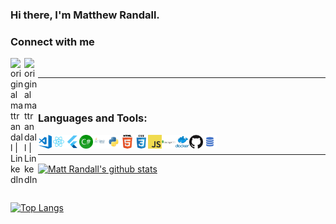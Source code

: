 ### Hi there, I'm Matthew Randall.

### Connect with me
[<img align="left" alt="originalmattrandall | LinkedIn" width="22px" src="https://cdn.jsdelivr.net/npm/simple-icons@v3/icons/linkedin.svg"/>][linkedin]
[<img align="left" alt="originalmattrandall | LinkedIn" width="22px" src="https://cdn.jsdelivr.net/npm/simple-icons@v3/icons/instagram.svg"/>][instagram]

<br />

---

<br />

### Languages and Tools:
<img align="left" alt="originalmattrandall | VSCode" width="22px" src="https://raw.githubusercontent.com/github/explore/80688e429a7d4ef2fca1e82350fe8e3517d3494d/topics/visual-studio-code/visual-studio-code.png" />
<img align="left" alt="originalmattrandall | REACT" width="22px" src="https://raw.githubusercontent.com/github/explore/80688e429a7d4ef2fca1e82350fe8e3517d3494d/topics/react/react.png" />
<img align="left" alt="originalmattrandall | Flutter" width="22px" src="https://raw.githubusercontent.com/github/explore/80688e429a7d4ef2fca1e82350fe8e3517d3494d/topics/flutter/flutter.png" />
<img align="left" alt="originalmattrandall | C Sharp" width="22px" src="https://raw.githubusercontent.com/github/explore/80688e429a7d4ef2fca1e82350fe8e3517d3494d/topics/csharp/csharp.png" />
<img align="left" alt="originalmattrandall | Java" width="22px" src="https://raw.githubusercontent.com/github/explore/80688e429a7d4ef2fca1e82350fe8e3517d3494d/topics/java/java.png" />
<img align="left" alt="originalmattrandall | C Sharp" width="22px" src="https://raw.githubusercontent.com/github/explore/80688e429a7d4ef2fca1e82350fe8e3517d3494d/topics/python/python.png" />
<img align="left" alt="originalmattrandall | HTML5" width="22px" src="https://raw.githubusercontent.com/github/explore/80688e429a7d4ef2fca1e82350fe8e3517d3494d/topics/html/html.png" />
<img align="left" alt="originalmattrandall | CSS" width="22px" src="https://raw.githubusercontent.com/github/explore/80688e429a7d4ef2fca1e82350fe8e3517d3494d/topics/css/css.png" />
<img align="left" alt="originalmattrandall | JAVASCRIPT" width="22px" src="https://raw.githubusercontent.com/github/explore/80688e429a7d4ef2fca1e82350fe8e3517d3494d/topics/javascript/javascript.png" />
<img align="left" alt="originalmattrandall | MONGODB" width="22px" src="https://raw.githubusercontent.com/github/explore/80688e429a7d4ef2fca1e82350fe8e3517d3494d/topics/mongodb/mongodb.png" />
<img align="left" alt="originalmattrandall | DOCKER" width="22px" src="https://raw.githubusercontent.com/github/explore/80688e429a7d4ef2fca1e82350fe8e3517d3494d/topics/docker/docker.png" />
<img align="left" alt="originalmattrandall | GITHUB" width="22px" src="https://raw.githubusercontent.com/github/explore/78df643247d429f6cc873026c0622819ad797942/topics/github/github.png" />
<img align="left" alt="originalmattrandall | SQL" width="22px" src="https://raw.githubusercontent.com/github/explore/80688e429a7d4ef2fca1e82350fe8e3517d3494d/topics/sql/sql.png" />

<br />

---

[![Matt Randall's github stats](https://github-readme-stats.vercel.app/api?username=originalmattrandall&theme=radical&count_private=true)](https://github.com/originalmattrandall/github-readme-stats)

<br />

[![Top Langs](https://github-readme-stats.vercel.app/api/top-langs/?username=originalmattrandall&theme=radical)](https://github.com/originalmattrandall/github-readme-stats)




[linkedin]: https://www.linkedin.com/in/matt-randall/
[instagram]: https://www.instagram.com/developer.matt/
